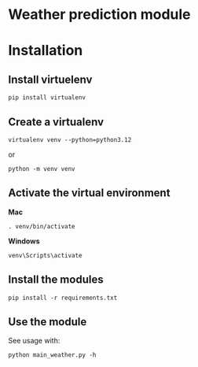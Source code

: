 # Weather prediction module


# Installation

## Install virtuelenv

`pip install virtualenv`

## Create a virtualenv

`virtualenv venv --python=python3.12`

or

`python -m venv venv`

## Activate the virtual environment

**Mac**

`. venv/bin/activate`


**Windows**

`venv\Scripts\activate`


## Install the modules 

`pip install -r requirements.txt`


## Use the module

See usage with:

`python main_weather.py -h`


